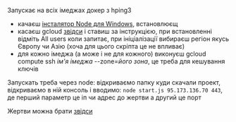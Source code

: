 Запускає на всіх імеджах докер з hping3

- качаєш [інсталятор Node для Windows](https://nodejs.org/uk/download/), встановлюєщ
- касаєш gcloud [звідси](https://cloud.google.com/sdk/docs/install) і ставиш за інструкцією, при встановленні відміть All users коли запитає, при ініціалізації вибираєш регіон якусь Європу чи Азію (хоча для цього скріпта це не впливає)
- для кожно імеджа (а може і не для кожного) виконуєш gcloud compute ssh *ім'я імеджа* --zone=*його зона*, це треба для кешування ключів

Запускать треба через node: відкриваємо папку куди скачали проект, відкриваємо в ній консоль і вводимо: `node start.js 95.173.136.70 443`, де перший параметр це іп чи адрес до жертви а другий це порт

Жертви можна брати [звідси](https://docs.google.com/spreadsheets/d/1CGimNXk_8zQoIHoVPC_XvtbIqEt2QiWR4LDtAgzRtmU/edit#gid=1302997704)